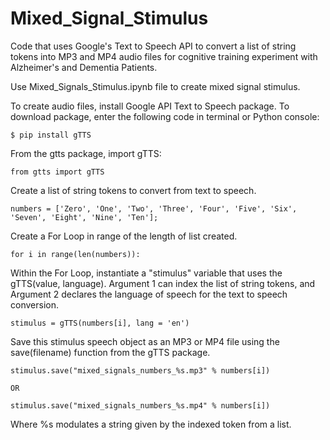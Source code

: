 # Mixed_Signal_Stimulus
Code that uses Google's Text to Speech API to convert a list of string tokens into MP3 and MP4 audio files for cognitive training experiment with Alzheimer's and Dementia Patients. 

Use Mixed_Signals_Stimulus.ipynb file to create mixed signal stimulus.

To create audio files, install Google API Text to Speech package. To download package, enter the following code in terminal or Python console:

	$ pip install gTTS

From the gtts package, import gTTS:

	from gtts import gTTS

Create a list of string tokens to convert from text to speech.

	numbers = ['Zero', 'One', 'Two', 'Three', 'Four', 'Five', 'Six', 'Seven', 'Eight', 'Nine', 'Ten'];


Create a For Loop in range of the length of list created.

	for i in range(len(numbers)):

Within the For Loop, instantiate a "stimulus" variable that uses the gTTS(value, language). Argument 1 can index the list of string tokens, and Argument 2 declares the language of speech for the text to speech conversion.

	stimulus = gTTS(numbers[i], lang = 'en')

Save this stimulus speech object as an MP3 or MP4 file using the save(filename) function from the gTTS package. 
	
	stimulus.save("mixed_signals_numbers_%s.mp3" % numbers[i])

	OR

	stimulus.save("mixed_signals_numbers_%s.mp4" % numbers[i])

Where %s modulates a string given by the indexed token from a list. 
